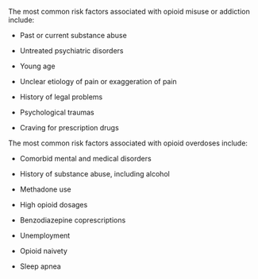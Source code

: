 The most common risk factors associated with opioid misuse or addiction include:

- Past or current substance abuse

- Untreated psychiatric disorders

- Young age

- Unclear etiology of pain or exaggeration of pain

- History of legal problems

- Psychological traumas

- Craving for prescription drugs

The most common risk factors associated with opioid overdoses include:

- Comorbid mental and medical disorders

- History of substance abuse, including alcohol

- Methadone use

- High opioid dosages

- Benzodiazepine coprescriptions

- Unemployment

- Opioid naivety

- Sleep apnea